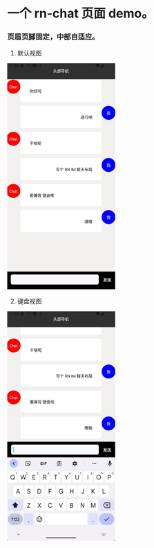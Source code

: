 # 一个 rn-chat 页面 demo。 

### 页眉页脚固定，中部自适应。
1. 默认视图
   
<img src='./assets/page1.jpg' width="250" >

2. 键盘视图
   
<img src='./assets/page2.jpg' width="250">
